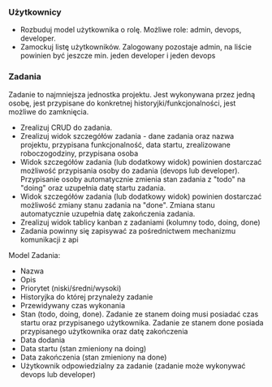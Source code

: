 ### Użytkownicy
- Rozbuduj model użytkownika o rolę. Możliwe role: admin, devops, developer.
- Zamockuj listę użytkowników. Zalogowany pozostaje admin, na liście powinien być jeszcze min. jeden developer i jeden devops  
### Zadania
Zadanie to najmniejsza jednostka projektu. Jest wykonywana przez jedną osobę, jest przypisane do konkretnej historyjki/funkcjonalności, jest możliwe do zamknięcia. 
- Zrealizuj CRUD do zadania. 
- Zrealizuj widok szczegółów zadania - dane zadania oraz nazwa projektu, przypisana funkcjonalność, data startu, zrealizowane roboczogodziny, przypisana osoba 
- Widok szczegółów zadania (lub dodatkowy widok) powinien dostarczać możliwość przypisania osoby do zadania (devops lub developer). Przypisanie osoby automatycznie zmienia stan zadania z "todo" na "doing" oraz uzupełnia datę startu zadania.
- Widok szczegółów zadania (lub dodatkowy widok) powinien dostarczać możliwość zmiany stanu zadania na "done". Zmiana stanu automatycznie uzupełnia datę zakończenia zadania.
- Zrealizuj widok tablicy kanban z zadaniami (kolumny todo, doing, done)
- Zadania powinny się zapisywać za pośrednictwem mechanizmu komunikacji z api


Model Zadania: 
- Nazwa
- Opis
- Priorytet (niski/średni/wysoki)
- Historyjka do której przynależy zadanie
- Przewidywany czas wykonania
- Stan (todo, doing, done). Zadanie ze stanem doing musi posiadać czas startu oraz przypisanego użytkownika. Zadanie ze stanem done posiada przypisanego użytkownika oraz datę zakończenia
- Data dodania
- Data startu (stan zmieniony na doing)
- Data zakończenia (stan zmieniony na done)
- Użytkownik odpowiedzialny za zadanie (zadanie może wykonywać devops lub developer)

